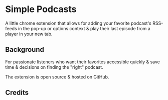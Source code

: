 # Simple Podcasts

A little chrome extension that allows for adding your favorite podcast's RSS-feeds in the pop-up or options context & play their last episode from a player in your new tab.

## Background

For passionate listeners who want their favorites accessible quickly & save time & decisions on finding the "right" podcast.

The extension is open source & hosted on GitHub.

## Credits


